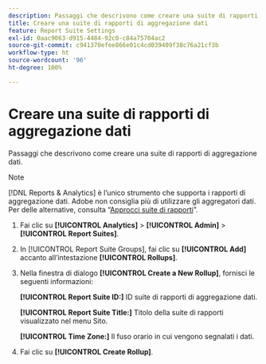 ```yaml
---
description: Passaggi che descrivono come creare una suite di rapporti di aggregazione dati.
title: Creare una suite di rapporti di aggregazione dati
feature: Report Suite Settings
exl-id: 0aac9063-d915-4484-92c0-c84a75704ac2
source-git-commit: c941370efee866e01c4cd039409f38c76a21cf3b
workflow-type: ht
source-wordcount: '96'
ht-degree: 100%

---
```


# Creare una suite di rapporti di aggregazione dati

Passaggi che descrivono come creare una suite di rapporti di aggregazione dati.

>[!NOTE]
>
>[!DNL Reports & Analytics] è l’unico strumento che supporta i rapporti di aggregazione dati. Adobe non consiglia più di utilizzare gli aggregatori dati. Per delle alternative, consulta “[Approcci suite di rapporti](https://experienceleague.adobe.com/docs/analytics/admin/manage-report-suites/rollup-report-suite.html?lang=it)”.

1. Fai clic su **[!UICONTROL Analytics]** > **[!UICONTROL Admin]** > **[!UICONTROL Report Suites]**.
1. In [!UICONTROL Report Suite Groups], fai clic su **[!UICONTROL Add]** accanto all’intestazione **[!UICONTROL Rollups]**.
1. Nella finestra di dialogo **[!UICONTROL Create a New Rollup]**, fornisci le seguenti informazioni:

   **[!UICONTROL Report Suite ID:]** ID suite di rapporti di aggregazione dati.

   **[!UICONTROL Report Suite Title:]** Titolo della suite di rapporti visualizzato nel menu Sito.

   **[!UICONTROL Time Zone:]** Il fuso orario in cui vengono segnalati i dati.
1. Fai clic su **[!UICONTROL Create Rollup]**.
